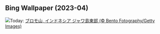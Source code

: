 ## Bing Wallpaper (2023-04)
![](https://www.bing.com/th?id=OHR.JavaBromo_JA-JP8216089017_UHD.jpg&w=1000)Today: [ブロモ山, インドネシア ジャワ島東部 (© Bento Fotography/Getty Images)](https://www.bing.com/th?id=OHR.JavaBromo_JA-JP8216089017_UHD.jpg)